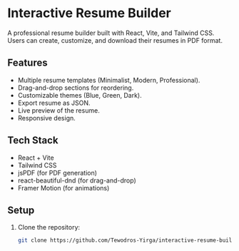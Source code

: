 # Interactive Resume Builder

A professional resume builder built with React, Vite, and Tailwind CSS. Users can create, customize, and download their resumes in PDF format.

## Features
- Multiple resume templates (Minimalist, Modern, Professional).
- Drag-and-drop sections for reordering.
- Customizable themes (Blue, Green, Dark).
- Export resume as JSON.
- Live preview of the resume.
- Responsive design.

## Tech Stack
- React + Vite
- Tailwind CSS
- jsPDF (for PDF generation)
- react-beautiful-dnd (for drag-and-drop)
- Framer Motion (for animations)

## Setup
1. Clone the repository:
   ```bash
   git clone https://github.com/Tewodros-Yirga/interactive-resume-builder.git